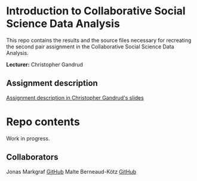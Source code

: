 # Introduction to Collaborative Social Science Data Analysis
This repo contains the results and the source files necessary for recreating the second pair assignment in the Collaborative Social Science Data Analysis.

**Lecturer:** Christopher Gandrud

## Assignment description
[Assignment description in Christopher Gandrud's slides](https://github.com/HertieDataScience/SyllabusAndLectures/blob/master/LectureSlides/Lecture9/Lecture9.html)

# Repo contents
Work in progress. 

## Collaborators
Jonas Markgraf [GitHub](www.github.com/jmarkgraf)
Malte Berneaud-Kötz [GitHub](www.github.com/mberneaud)
